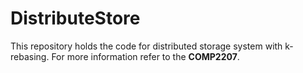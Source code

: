 # DistributeStore
This repository holds the code for distributed storage system with k-rebasing. For more information refer to the **COMP2207**.
